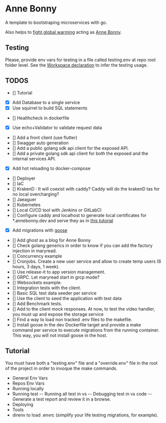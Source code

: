 # Anne Bonny

A template to bootstraping microservices with go.

Also helps to [fight global warming](https://en.wikipedia.org/wiki/Flying_Spaghetti_Monster#Pirates_and_global_warming) acting as [Anne Bonny](https://en.wikipedia.org/wiki/Anne_Bonny).

## Testing

Please, provide env vars for testing in a file called testing.env at repo root folder level. See the [Workspace declaration](./AnneBonny.code-workspace) to infer the testing usage.

## TODOS

- [] Tutorial
- [x] Add Database to a single service
- [x] Use squirrel to build SQL statements
- [] Healthcheck in dockerfile
- [x] Use echo+Validator to validate request data
- [] Add a front client (use flutter)
- [] Swagger auto generation
- [] Add a public golang sdk api client for the exposed API.
- [] Add a private golang sdk api client for both the exposed and the internal services API.
- [x] Add hot reloading to docker-compose
- [] Deployer
- [] IaC
- [] KrakenD : It will coexist with caddy? Caddy will do the krakenD tas for no local overcharging?
- [] Jaeaguer
- [] Kubernetes
- [] Local CI/CD tool with Jenkins or GitLabCI
- [] Configure caddy and localhost to generate local certificates for *.annebonny.dev and serve they as in [this tutorial](https://medium.com/@devahmedshendy/traditional-setup-run-local-development-over-https-using-caddy-964884e75232)
- [x] Add migrations with [goose]("https://github.com/pressly/goose")
- [] Add ghost as a blog for Anne Bonny
- [] Check golang generics in order to know if you can add the factory injection in maryread.
- [] Concurrency example
- [] Cronjobs. Create a new user service and allow to create temp users (6 hours, 3 days, 1 week).
- [] Use release-it to app version management.
- [] GRPC. Let maryread start in grcp mode?
- [] Websockets example.
- [] Integration tests with the client.
- [] Basic SQL test data seeder per service
- [] Use the client to seed the application with test data
- [] Add Benchmark tests.
- [] Add to the client mock responses. At now, to test the video handler, you must up and expose the storage service
- [] Find a way to load non tracked .env files to the makefile.
- [] Install goose in the dev Dockerfile target and provide a make command per service to execute migrations from the running container. This way, you will not install goose in the host.

## Tutorial

You must have both a "testing.env" file and a "override.env" file in the root of the project in order to invoque the make commands.

- General Env Vars
- Repos Env Vars
- Running locally
- Running test
-- Running all test in vs
-- Debugging test in vs code
-- Generate a test report and review it in a browse.
- Deploying
- Tools
- direnv to load .envrc (simplify your life testing migrations, for example).
